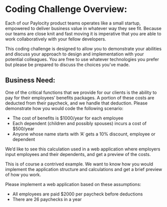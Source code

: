 ﻿# Coding Challenge Overview:

Each of our Paylocity product teams operates like a small startup, empowered to deliver business value in whatever way they see fit.   Because our teams are close knit and fast moving it is imperative that you are able to work collaboratively with your fellow developers.   

This coding challenge is designed to allow you to demonstrate your abilities and discuss your approach to design and implementation with your potential colleagues. You are free to use whatever technologies you prefer but please be prepared to discuss the choices you’ve made.  

## Business Need:

One of the critical functions that we provide for our clients is the ability to pay for their employees’ benefits packages.  A portion of these costs are deducted from their paycheck, and we handle that deduction.  Please demonstrate how you would code the following scenario:

 - The cost of benefits is $1000/year for each employee
 - Each dependent (children and possibly spouses) incurs a cost of $500/year
 - Anyone whose name starts with ‘A’ gets a 10% discount, employee or dependent

We’d like to see this calculation used in a web application where employers input employees and their dependents, and get a preview of the costs.

This is of course a contrived example.  We want to know how you would implement the application structure and calculations and get a brief preview of how you work.

Please implement a web application based on these assumptions:

 - All employees are paid $2000 per paycheck before deductions
 - There are 26 paychecks in a year

